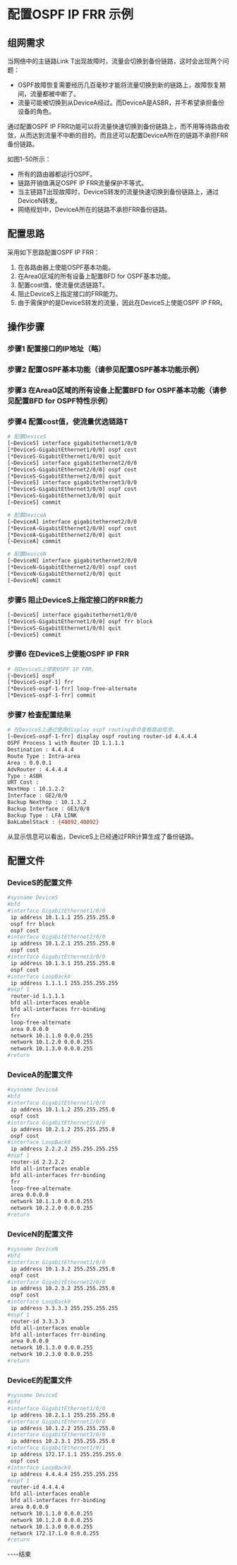 # 配置OSPF IP FRR 示例

## 组网需求

当网络中的主链路Link T出现故障时，流量会切换到备份链路，这时会出现两个问题：

- OSPF故障恢复需要经历几百毫秒才能将流量切换到新的链路上，故障恢复期间，流量都被中断了。
- 流量可能被切换到从DeviceA经过。而DeviceA是ASBR，并不希望承担备份设备的角色。

通过配置OSPF IP FRR功能可以将流量快速切换到备份链路上，而不用等待路由收敛，从而达到流量不中断的目的。而且还可以配置DeviceA所在的链路不承担FRR备份链路。

如图1-50所示：

- 所有的路由器都运行OSPF。
- 链路开销值满足OSPF IP FRR流量保护不等式。
- 当主链路T出现故障时，DeviceS转发的流量快速切换到备份链路上，通过DeviceN转发。
- 网络规划中，DeviceA所在的链路不承担FRR备份链路。

## 配置思路

采用如下思路配置OSPF IP FRR：

1. 在各路由器上使能OSPF基本功能。
2. 在Area0区域的所有设备上配置BFD for OSPF基本功能。
3. 配置cost值，使流量优选链路T。
4. 阻止DeviceS上指定接口的FRR能力。
5. 由于需保护的是DeviceS转发的流量，因此在DeviceS上使能OSPF IP FRR。

## 操作步骤

### 步骤1 配置接口的IP地址（略）

### 步骤2 配置OSPF基本功能（请参见配置OSPF基本功能示例）

### 步骤3 在Area0区域的所有设备上配置BFD for OSPF基本功能（请参见配置BFD for OSPF特性示例）

### 步骤4 配置cost值，使流量优选链路T

```bash
# 配置DeviceS
[~DeviceS] interface gigabitethernet1/0/0
[*DeviceS-GigabitEthernet1/0/0] ospf cost
[*DeviceS-GigabitEthernet1/0/0] quit
[~DeviceS] interface gigabitethernet2/0/0
[*DeviceS-GigabitEthernet2/0/0] ospf cost
[*DeviceS-GigabitEthernet2/0/0] quit
[~DeviceS] interface gigabitethernet3/0/0
[*DeviceS-GigabitEthernet3/0/0] ospf cost
[*DeviceS-GigabitEthernet3/0/0] quit
[~DeviceS] commit

# 配置DeviceA
[~DeviceA] interface gigabitethernet2/0/0
[*DeviceA-GigabitEthernet2/0/0] ospf cost
[*DeviceA-GigabitEthernet2/0/0] quit
[~DeviceA] commit

# 配置DeviceN
[~DeviceN] interface gigabitethernet2/0/0
[*DeviceN-GigabitEthernet2/0/0] ospf cost
[*DeviceN-GigabitEthernet2/0/0] quit
[~DeviceN] commit
```

### 步骤5 阻止DeviceS上指定接口的FRR能力

```bash
[~DeviceS] interface gigabitethernet1/0/0
[*DeviceS-GigabitEthernet1/0/0] ospf frr block
[*DeviceS-GigabitEthernet1/0/0] quit
[~DeviceS] commit
```

### 步骤6 在DeviceS上使能OSPF IP FRR

```bash
# 在DeviceS上使能OSPF IP FRR。
[~DeviceS] ospf
[*DeviceS-ospf-1] frr
[*DeviceS-ospf-1-frr] loop-free-alternate
[*DeviceS-ospf-1-frr] commit
```

### 步骤7 检查配置结果

```bash
# 在DeviceS上通过使用display ospf routing命令查看路由信息。
[~DeviceS-ospf-1-frr] display ospf routing router-id 4.4.4.4
OSPF Process 1 with Router ID 1.1.1.1
Destination : 4.4.4.4
Route Type : Intra-area
Area : 0.0.0.1
AdvRouter : 4.4.4.4
Type : ASBR
URT Cost : 
NextHop : 10.1.2.2
Interface : GE2/0/0
Backup Nexthop : 10.1.3.2
Backup Interface : GE3/0/0
Backup Type : LFA LINK
BakLabelStack : {48092,48092}
```

从显示信息可以看出，DeviceS上已经通过FRR计算生成了备份链路。

## 配置文件

### DeviceS的配置文件

```bash
#sysname DeviceS
#bfd
#interface GigabitEthernet1/0/0
 ip address 10.1.1.1 255.255.255.0
 ospf frr block
 ospf cost
#interface GigabitEthernet2/0/0
 ip address 10.1.2.1 255.255.255.0
 ospf cost
#interface GigabitEthernet3/0/0
 ip address 10.1.3.1 255.255.255.0
 ospf cost
#interface LoopBack0
 ip address 1.1.1.1 255.255.255.255
#ospf 1
 router-id 1.1.1.1
 bfd all-interfaces enable
 bfd all-interfaces frr-binding
 frr
 loop-free-alternate
 area 0.0.0.0
 network 10.1.1.0 0.0.0.255
 network 10.1.2.0 0.0.0.255
 network 10.1.3.0 0.0.0.255
#return
```

### DeviceA的配置文件

```bash
#sysname DeviceA
#bfd
#interface GigabitEthernet1/0/0
 ip address 10.1.1.2 255.255.255.0
 ospf cost
#interface GigabitEthernet2/0/0
 ip address 10.2.1.2 255.255.255.0
 ospf cost
#interface LoopBack0
 ip address 2.2.2.2 255.255.255.255
#ospf 1
 router-id 2.2.2.2
 bfd all-interfaces enable
 bfd all-interfaces frr-binding
 frr
 loop-free-alternate
 area 0.0.0.0
 network 10.1.1.0 0.0.0.255
 network 10.2.2.0 0.0.0.255
#return
```

### DeviceN的配置文件

```bash
#sysname DeviceN
#bfd
#interface GigabitEthernet1/0/0
 ip address 10.1.3.2 255.255.255.0
 ospf cost
#interface GigabitEthernet2/0/0
 ip address 10.2.3.2 255.255.255.0
 ospf cost
#interface LoopBack0
 ip address 3.3.3.3 255.255.255.255
#ospf 1
 router-id 3.3.3.3
 bfd all-interfaces enable
 bfd all-interfaces frr-binding
 area 0.0.0.0
 network 10.1.3.0 0.0.0.255
 network 10.2.3.0 0.0.0.255
#return
```

### DeviceE的配置文件

```bash
#sysname DeviceE
#bfd
#interface GigabitEthernet1/0/0
 ip address 10.2.1.1 255.255.255.0
#interface GigabitEthernet2/0/0
 ip address 10.1.2.2 255.255.255.0
#interface GigabitEthernet3/0/0
 ip address 10.2.3.1 255.255.255.0
#interface GigabitEthernet1/0/1
 ip address 172.17.1.1 255.255.255.0
 ospf cost
#interface LoopBack0
 ip address 4.4.4.4 255.255.255.255
#ospf 1
 router-id 4.4.4.4
 bfd all-interfaces enable
 bfd all-interfaces frr-binding
 area 0.0.0.0
 network 10.1.1.0 0.0.0.255
 network 10.1.2.0 0.0.0.255
 network 10.1.3.0 0.0.0.255
 network 172.17.1.0 0.0.0.255
#return
```

----结束